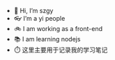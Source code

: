 - 👋 Hi, I’m szgy
- 👓 I’m a yi people
- 🚲 I am working as a front-end 
- 📚 I am learning nodejs
- ⏱️ 这里主要用于记录我的学习笔记

<!---
szgyFee/szgyFee is a ✨ special ✨ repository because its `README.md` (this file) appears on your GitHub profile.
You can click the Preview link to take a look at your changes.
--->

